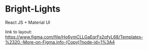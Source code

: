 # Bright-Lights
React JS + Material UI

link to layout: https://www.figma.com/file/Ho6ymCLLGaEqrFs2qfyL68/Templates-%2320.-More-on-Figma.info-(Copy)?node-id=1%3A4
